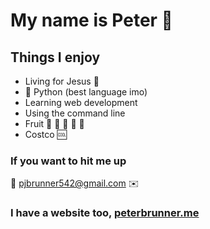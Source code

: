 # My name is Peter :evergreen_tree:

## Things I enjoy

- Living for Jesus :raised_hands:
- :snake: Python (best language imo)
- Learning web development
- Using the command line
- Fruit :green_apple: :watermelon: :pineapple: :grapes: :strawberry:
- Costco :cool:

### If you want to hit me up

:email: pjbrunner542@gmail.com :envelope:

### I have a website too, [peterbrunner.me](https://peterbrunner.me/)
